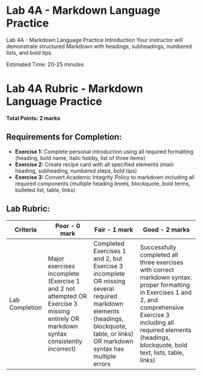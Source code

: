 # Lab 4A - Markdown Language Practice
Lab 4A - Markdown Language Practice
Introduction
Your instructor will demonstrate structured Markdown with headings, subheadings, numbered lists, and bold tips.

Estimated Time: 20-25 minutes



# Lab 4A Rubric - Markdown Language Practice

**Total Points: 2 marks**

## Requirements for Completion:
* **Exercise 1:** Complete personal introduction using all required formatting (heading, bold name, italic hobby, list of three items)
* **Exercise 2:** Create recipe card with all specified elements (main heading, subheading, numbered steps, bold tips)
* **Exercise 3:** Convert Academic Integrity Policy to markdown including all required components (multiple heading levels, blockquote, bold terms, bulleted list, table, links)

## Lab Rubric:

| Criteria | Poor - 0 mark | Fair - 1 mark | Good - 2 marks |
|---|---|---|---|
| Lab Completion | Major exercises incomplete (Exercise 1 and 2 not attempted OR Exercise 3 missing entirely OR markdown syntax consistently incorrect) | Completed Exercises 1 and 2, but Exercise 3 incomplete OR missing several required markdown elements (headings, blockquote, table, or links) OR markdown syntax has multiple errors | Successfully completed all three exercises with correct markdown syntax: proper formatting in Exercises 1 and 2, and comprehensive Exercise 3 including all required elements (headings, blockquote, bold text, lists, table, links) |

